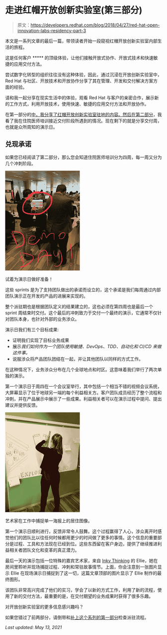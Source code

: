 # 走进红帽开放创新实验室(第三部分)

> 原文：<https://developers.redhat.com/blog/2018/04/27/red-hat-open-innovation-labs-residency-part-3>

本文是一系列文章的最后一篇，带领读者开始一段窥视红帽开放创新实验室内部生活的旅程。

这是任何客户 ***** 的顶级体验，让他们接触开放式协作、开放式技术和快速敏捷的应用交付方法。

尝试数字化转型的组织往往没有这种体验，因此，通过沉浸在开放创新实验室中，Red Hat 与社区、开放技术和开放协作分享了其在管理、开发和交付解决方案方面的经验。

请和我一起分享在现实生活中的体验，观看 Red Hat 与客户的亲密合作，展示新的工作方式，利用开放技术，使用快速、敏捷的应用交付方法和开放协作。

在第一部分的[中，我分享了红帽开放创新实验室驻地的内容。然后](https://developers.redhat.com/blog/2018/01/26/part-1-inside-open-innovation-labs-residency/)[在第二部分](https://developers.redhat.com/blog/2018/03/20/red-hat-open-innovation-labs-residency-part-2/)，我看了我在住院医师培训接近交付阶段所遇到的情况。现在剩下的就是分享交付周，也就是众所周知的演示日。

## 兑现承诺

如果您已经阅读了第二部分，那么您会知道住院医师培训分为四周，每一周又分为几个冲刺阶段。

![inside open innovation labs](img/9c5eb0efde54074aa4b7dd6124c07c88.png)

试着为演示日做好准备！

这些 sprints 是为了支持团队做出的承诺而设立的，这个承诺是我们每周通过内部团队演示正在开发的产品的进展来实现的。

整个派驻期也是根据团队定义的结果建立的，这也必须在第四周也是最后一个 sprint 周结束时交付。这个最后的冲刺致力于交付一个最终的演示，它通常不仅针对团队本身，也针对外部的业务涉众。

演示日我们有三个目标成果:

*   证明我们实现了目标业务成果
*   展示*我们如何作为一个团队使用敏捷、DevOps、TDD、自动化和 CI/CD 来做这件事。*
*   说服涉众将产品团队团结在一起，并让其他团队以同样的方式工作。

在这种情况下，业务涉众分布在几个全球地点和时区。这意味着我们举行了两次单独的演示。

第一个演示日于周四在一个会议室举行，其中包括一个相当不错的视频会议系统，大屏幕显示了位于地球另一端的每个利益相关方。客户团队成员经历了整个流程和冲刺，并在产品展示中展示了一些成果。利益相关者可以在演示过程中提问、提出建议并提供反馈。

[![open innovation labs residency](img/cc2c7cfbf3ddcf503981afb2569c8422.png)](https://3.bp.blogspot.com/-Lf0eElGdW4U/Ws4MbXQp08I/AAAAAAAAsQ8/QUskUQAAK78wvb0TJJDF5wwY-v3LUQOZQCLcBGAs/s1600/fullsizeoutput_522.jpeg)

艺术家在工作中捕捉单一海报上的居住图像。

第一个演示日顺利进行，反馈非常令人鼓舞。这个过程赢得了人心，涉众离开时感觉他们的团队比以往任何时候都用更少的时间做了更多的事情。这个信息的重要部分是过程、工具和方法现在已经到位。这些东西留在客户身边，提供了继续推进利益相关者团队文化和变革的真正潜力。

最后一天的演示包括一位特殊的嘉宾艺术家，来自 [Inky Thinking](http://inkythinking.com/) 的 Ellie，她在房间里聆听并现场捕捉过程、冲刺和常驻故事情节。上面，你会注意到一张图片显示 Ellie 在现场演示日捕捉到了这一切，这篇文章顶部的图片显示了 Ellie 制作的最终图形。

该团队非常高兴完成了他们的实习，学会了以新的方式工作，利用了新的流程，使用了新的交付方法，最重要的是，在交付期望的业务成果时获得了很多乐趣。

对开放创新实验室的更多信息感兴趣吗？

如果您错过了前两部分，请倒带和[补上这个系列的第一部分](https://developers.redhat.com/blog/2018/01/26/part-1-inside-open-innovation-labs-residency/)检查派驻流程。

*Last updated: May 13, 2021*